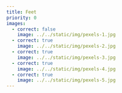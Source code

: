 ```yaml
---
title: Feet
priority: 0
images:
  - correct: false
    image: ../../static/img/pexels-1.jpg
  - correct: true
    image: ../../static/img/pexels-2.jpg
  - correct: true
    image: ../../static/img/pexels-3.jpg
  - correct: true
    image: ../../static/img/pexels-4.jpg
  - correct: true
    image: ../../static/img/pexels-5.jpg
---
```

